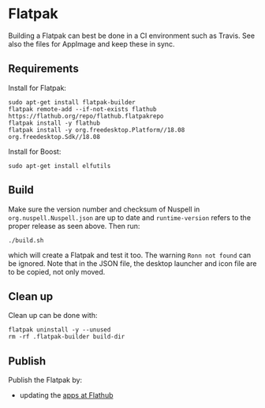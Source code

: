 # Flatpak

Building a Flatpak can best be done in a CI environment such as Travis. See also
the files for AppImage and keep these in sync.

## Requirements

Install for Flatpak:

    sudo apt-get install flatpak-builder
    flatpak remote-add --if-not-exists flathub https://flathub.org/repo/flathub.flatpakrepo
    flatpak install -y flathub
    flatpak install -y org.freedesktop.Platform//18.08 org.freedesktop.Sdk//18.08

Install for Boost:

    sudo apt-get install elfutils

## Build

Make sure the version number and checksum of Nuspell in
`org.nuspell.Nuspell.json` are up to date and `runtime-version` refers to the
proper release as seen above. Then run:

    ./build.sh

which will create a Flatpak and test it too. The warning `Ronn not found` can be
ignored. Note that in the JSON file, the desktop launcher and icon file are to
be copied, not only moved.

## Clean up

Clean up can be done with:

    flatpak uninstall -y --unused
    rm -rf .flatpak-builder build-dir

## Publish

Publish the Flatpak by:
- updating the [apps at Flathub](https://github.com/flathub/flathub/tree/new-pr)
